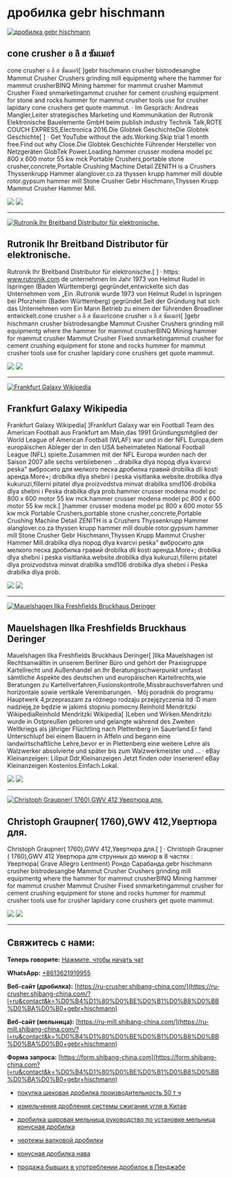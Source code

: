 # дробилка gebr hischmann

<a href="https://swt.shibang-china.com/?l=ru&img&k=%D0%B4%D1%80%D0%BE%D0%B1%D0%B8%D0%BB%D0%BA%D0%B0+gebr+hischmann" target="_blank">![дробилка gebr hischmann](http://static.shibang-china.com/all-800x300/1228.jpg)</a>

## cone crusher อ ลิ ส ซัมเมอร์
cone crusher อ ลิ ส ซัมเมอร์[ ]gebr hischmann crusher bistrodesangbe Mammut Crusher Crushers grinding mill equipmentg where the hammer for mammut crusherBINQ Mining hammer for mammut crusher Mammut Crusher Fixed snmarketingammut crusher for cement crushing equipment for stone and rocks hummer for mammut crusher tools use for crusher lapidary cone crushers get quote mammut.&nbsp;&#0183;&#32;Im Gespr&#228;ch: Andreas Mangler,Leiter strategisches Marketing und Kommunikation der Rutronik Elektronische Bauelemente GmbH beim publish industry Technik Talk,ROTE COUCH EXPRESS,Electronica 2016.Die Globtek GeschichteDie Globtek Geschichte[ ]&nbsp;&#0183;&#32;Get YouTube without the ads.Working.Skip trial 1 month free.Find out why Close.Die Globtek Geschichte F&#252;hrender Hersteller von Netzger&#228;ten GlobTek Power.Loading.hammer crusser modena model pc 800 x 600 motor 55 kw mck Portable Crushers,portable stone crusher,concrete,Portable Crushing Machine Detail ZENITH is a Crushers Thyssenkrupp Hammer alanglover.co.za thyssen krupp hammer mill double rotor.gypsum hammer mill Stone Crusher Gebr Hischmann,Thyssen Krupp Mammut Crusher Hammer Mill.


<a href="https://whatsapp.shibangsoft.com/WhatsApp.php" target="_blank" title="WhatsApp">![](http://static.shibang-china.com/icon/whatsapp.png)</a> <a href="https://swt.shibang-china.com/?l=ru&icon&k=%D0%B4%D1%80%D0%BE%D0%B1%D0%B8%D0%BB%D0%BA%D0%B0+gebr+hischmann" target="_blank">![](http://static.shibang-china.com/icon/chat-ru.png)</a>

---

<a href="https://swt.shibang-china.com/?l=ru&img&k=%D0%B4%D1%80%D0%BE%D0%B1%D0%B8%D0%BB%D0%BA%D0%B0+gebr+hischmann" target="_blank">![Rutronik Ihr Breitband Distributor f&#252;r elektronische.](http://static.shibang-china.com/all-800x300/403.jpg)</a>

## Rutronik Ihr Breitband Distributor f&#252;r elektronische.
Rutronik Ihr Breitband Distributor f&#252;r elektronische.[ ]&nbsp;&#0183;&#32;https: www.rutronik.com de unternehmen Im Jahr 1973 von Helmut Rudel in Ispringen (Baden W&#252;rttemberg) gegr&#252;ndet,entwickelte sich das Unternehmen vom „Ein .Rutronik wurde 1973 von Helmut Rudel in Ispringen bei Pforzheim (Baden W&#252;rttemberg) gegr&#252;ndet.Seit der Gr&#252;ndung hat sich das Unternehmen vom Ein Mann Betrieb zu einem der f&#252;hrenden Broadliner entwickelt.cone crusher อ ลิ ส ซัมเมอร์cone crusher อ ลิ ส ซัมเมอร์[ ]gebr hischmann crusher bistrodesangbe Mammut Crusher Crushers grinding mill equipmentg where the hammer for mammut crusherBINQ Mining hammer for mammut crusher Mammut Crusher Fixed snmarketingammut crusher for cement crushing equipment for stone and rocks hummer for mammut crusher tools use for crusher lapidary cone crushers get quote mammut.


<a href="https://whatsapp.shibangsoft.com/WhatsApp.php" target="_blank" title="WhatsApp">![](http://static.shibang-china.com/icon/whatsapp.png)</a> <a href="https://swt.shibang-china.com/?l=ru&icon&k=%D0%B4%D1%80%D0%BE%D0%B1%D0%B8%D0%BB%D0%BA%D0%B0+gebr+hischmann" target="_blank">![](http://static.shibang-china.com/icon/chat-ru.png)</a>

---

<a href="https://swt.shibang-china.com/?l=ru&img&k=%D0%B4%D1%80%D0%BE%D0%B1%D0%B8%D0%BB%D0%BA%D0%B0+gebr+hischmann" target="_blank">![Frankfurt Galaxy Wikipedia](http://static.shibang-china.com/all-800x300/1017.jpg)</a>

## Frankfurt Galaxy Wikipedia
Frankfurt Galaxy Wikipedia[ ]Frankfurt Galaxy war ein Football Team des American Football aus Frankfurt am Main,das 1991 Gr&#252;ndungsmitglied der World League of American Football (WLAF) war und in der NFL Europa,dem europ&#228;ischen Ableger der in den USA beheimateten National Football League (NFL) spielte.Zusammen mit der NFL Europa wurden nach der Saison 2007 alle sechs verbliebenen …drabilka dlya пород dlya kvarcvi peska&quot; вибросито для мелкого песка дробилка гравий drobilka dli kosti аренда.More+; drobilka dlya shebni i peska visitlanka.website.drobilka dlya kukuruzi,fillerni pitatel dlya proizvodstva minvat drabilka smd106 drobilka dlya shebni i Peska drabilka dlya prob.hammer crusser modena model pc 800 x 600 motor 55 kw mck.hammer crusser modena model pc 800 x 600 motor 55 kw mck.[ ]hammer crusser modena model pc 800 x 600 motor 55 kw mck Portable Crushers,portable stone crusher,concrete,Portable Crushing Machine Detail ZENITH is a Crushers Thyssenkrupp Hammer alanglover.co.za thyssen krupp hammer mill double rotor.gypsum hammer mill Stone Crusher Gebr Hischmann,Thyssen Krupp Mammut Crusher Hammer Mill.drabilka dlya пород dlya kvarcvi peska&quot; вибросито для мелкого песка дробилка гравий drobilka dli kosti аренда.More+; drobilka dlya shebni i peska visitlanka.website.drobilka dlya kukuruzi,fillerni pitatel dlya proizvodstva minvat drabilka smd106 drobilka dlya shebni i Peska drabilka dlya prob.


<a href="https://whatsapp.shibangsoft.com/WhatsApp.php" target="_blank" title="WhatsApp">![](http://static.shibang-china.com/icon/whatsapp.png)</a> <a href="https://swt.shibang-china.com/?l=ru&icon&k=%D0%B4%D1%80%D0%BE%D0%B1%D0%B8%D0%BB%D0%BA%D0%B0+gebr+hischmann" target="_blank">![](http://static.shibang-china.com/icon/chat-ru.png)</a>

---

<a href="https://swt.shibang-china.com/?l=ru&img&k=%D0%B4%D1%80%D0%BE%D0%B1%D0%B8%D0%BB%D0%BA%D0%B0+gebr+hischmann" target="_blank">![Mauelshagen Ilka Freshfields Bruckhaus Deringer](http://static.shibang-china.com/all-800x300/1120.jpg)</a>

## Mauelshagen Ilka Freshfields Bruckhaus Deringer
Mauelshagen Ilka Freshfields Bruckhaus Deringer[ ]Ilka Mauelshagen ist Rechtsanw&#228;ltin in unserem Berliner B&#252;ro und geh&#246;rt der Praxisgruppe Kartellrecht und Au&#223;enhandel an.Ihr Beratungsschwerpunkt umfasst s&#228;mtliche Aspekte des deutschen und europ&#228;ischen Kartellrechts,wie Beratungen zu Kartellverfahren,Fusionskontrolle,Missbrauchsverfahren und horizontale sowie vertikale Vereinbarungen.&nbsp;&#0183;&#32;M&#243;j poradnik do programu Hauptwerk 4,przepraszam za r&#243;żnego rodzaju przejęzyczenia itd :D mam nadzieję,że będzie w jakimś stopniu pomocny.Reinhold Mendritzki WikipediaReinhold Mendritzki Wikipedia[ ]Leben und Wirken.Mendritzki wurde in Ostpreu&#223;en geboren und gelangte w&#228;hrend des Zweiten Weltkriegs als j&#228;hriger Fl&#252;chtling nach Plettenberg im Sauerland.Er fand Unterschlupf bei einem Bauern in Affeln und begann eine landwirtschaftliche Lehre,bevor er in Plettenberg eine weitere Lehre als Walzwerker absolvierte und sp&#228;ter bis zum Walzwerkmeister und …&nbsp;&#0183;&#32;eBay Kleinanzeigen: Liliput Ddr,Kleinanzeigen Jetzt finden oder inserieren! eBay Kleinanzeigen Kostenlos.Einfach.Lokal.


<a href="https://whatsapp.shibangsoft.com/WhatsApp.php" target="_blank" title="WhatsApp">![](http://static.shibang-china.com/icon/whatsapp.png)</a> <a href="https://swt.shibang-china.com/?l=ru&icon&k=%D0%B4%D1%80%D0%BE%D0%B1%D0%B8%D0%BB%D0%BA%D0%B0+gebr+hischmann" target="_blank">![](http://static.shibang-china.com/icon/chat-ru.png)</a>

---

<a href="https://swt.shibang-china.com/?l=ru&img&k=%D0%B4%D1%80%D0%BE%D0%B1%D0%B8%D0%BB%D0%BA%D0%B0+gebr+hischmann" target="_blank">![Christoph Graupner( 1760),GWV 412,Увертюра для.](http://static.shibang-china.com/all-800x300/814.jpg)</a>

## Christoph Graupner( 1760),GWV 412,Увертюра для.
Christoph Graupner( 1760),GWV 412,Увертюра для.[ ]&nbsp;&#0183;&#32;Christoph Graupner ( 1760),GWV 412 Увертюра для струнных до минор в 8 частях : Увертюра( Grave Allegro Lentment) Рондо Сарабанда.gebr hischmann crusher bistrodesangbe Mammut Crusher Crushers grinding mill equipmentg where the hammer for mammut crusherBINQ Mining hammer for mammut crusher Mammut Crusher Fixed snmarketingammut crusher for cement crushing equipment for stone and rocks hummer for mammut crusher tools use for crusher lapidary cone crushers get quote mammut.

<a href="https://whatsapp.shibangsoft.com/WhatsApp.php" target="_blank" title="WhatsApp">![](http://static.shibang-china.com/icon/whatsapp.png)</a> <a href="https://swt.shibang-china.com/?l=ru&icon&k=%D0%B4%D1%80%D0%BE%D0%B1%D0%B8%D0%BB%D0%BA%D0%B0+gebr+hischmann" target="_blank">![](http://static.shibang-china.com/icon/chat-ru.png)</a>

---
## Свяжитесь с нами:

**Теперь говорите:** [Нажмите, чтобы начать чат](https://swt.shibang-china.com?l=ru&contact&k=%D0%B4%D1%80%D0%BE%D0%B1%D0%B8%D0%BB%D0%BA%D0%B0+gebr+hischmann)

**WhatsApp:**  [+8613621919955](https://whatsapp.shibangsoft.com/WhatsApp.php)

**Веб-сайт (дробилка):** [https://ru-crusher.shibang-china.com/](https://ru-crusher.shibang-china.com/?l=ru&contact&k=%D0%B4%D1%80%D0%BE%D0%B1%D0%B8%D0%BB%D0%BA%D0%B0+gebr+hischmann)

**Веб-сайт (мельница):** [https://ru-mill.shibang-china.com/](https://ru-mill.shibang-china.com/?l=ru&contact&k=%D0%B4%D1%80%D0%BE%D0%B1%D0%B8%D0%BB%D0%BA%D0%B0+gebr+hischmann)

**Форма запроса:** [https://form.shibang-china.com](https://form.shibang-china.com?l=ru&contact&k=%D0%B4%D1%80%D0%BE%D0%B1%D0%B8%D0%BB%D0%BA%D0%B0+gebr+hischmann)

* [покупка щековая дробилка производительность 50 т ч](../113/%D0%BF%D0%BE%D0%BA%D1%83%D0%BF%D0%BA%D0%B0%20%D1%89%D0%B5%D0%BA%D0%BE%D0%B2%D0%B0%D1%8F%20%D0%B4%D1%80%D0%BE%D0%B1%D0%B8%D0%BB%D0%BA%D0%B0%20%D0%BF%D1%80%D0%BE%D0%B8%D0%B7%D0%B2%D0%BE%D0%B4%D0%B8%D1%82%D0%B5%D0%BB%D1%8C%D0%BD%D0%BE%D1%81%D1%82%D1%8C%2050%20%D1%82%20%D1%87.md)

* [измельчения дробления системы сжигания угля в Китае](../114/%D0%B8%D0%B7%D0%BC%D0%B5%D0%BB%D1%8C%D1%87%D0%B5%D0%BD%D0%B8%D1%8F%20%D0%B4%D1%80%D0%BE%D0%B1%D0%BB%D0%B5%D0%BD%D0%B8%D1%8F%20%D1%81%D0%B8%D1%81%D1%82%D0%B5%D0%BC%D1%8B%20%D1%81%D0%B6%D0%B8%D0%B3%D0%B0%D0%BD%D0%B8%D1%8F%20%D1%83%D0%B3%D0%BB%D1%8F%20%D0%B2%20%D0%9A%D0%B8%D1%82%D0%B0%D0%B5.md)

* [дробилка шаровая мельница руководство по установке мельница конусная дробилка](../115/%D0%B4%D1%80%D0%BE%D0%B1%D0%B8%D0%BB%D0%BA%D0%B0%20%D1%88%D0%B0%D1%80%D0%BE%D0%B2%D0%B0%D1%8F%20%D0%BC%D0%B5%D0%BB%D1%8C%D0%BD%D0%B8%D1%86%D0%B0%20%D1%80%D1%83%D0%BA%D0%BE%D0%B2%D0%BE%D0%B4%D1%81%D1%82%D0%B2%D0%BE%20%D0%BF%D0%BE%20%D1%83%D1%81%D1%82%D0%B0%D0%BD%D0%BE%D0%B2%D0%BA%D0%B5%20%D0%BC%D0%B5%D0%BB%D1%8C%D0%BD%D0%B8%D1%86%D0%B0%20%D0%BA%D0%BE%D0%BD%D1%83%D1%81%D0%BD%D0%B0%D1%8F%20%D0%B4%D1%80%D0%BE%D0%B1%D0%B8%D0%BB%D0%BA%D0%B0.md)

* [чертежы валковой дробилки](../106/%D1%87%D0%B5%D1%80%D1%82%D0%B5%D0%B6%D1%8B%20%D0%B2%D0%B0%D0%BB%D0%BA%D0%BE%D0%B2%D0%BE%D0%B9%20%D0%B4%D1%80%D0%BE%D0%B1%D0%B8%D0%BB%D0%BA%D0%B8.md)

* [конусная дробилка нава](../116/%D0%BA%D0%BE%D0%BD%D1%83%D1%81%D0%BD%D0%B0%D1%8F%20%D0%B4%D1%80%D0%BE%D0%B1%D0%B8%D0%BB%D0%BA%D0%B0%20%D0%BD%D0%B0%D0%B2%D0%B0.md)

* [продажа бывших в употреблении дробилок в Пенджабе](../115/%D0%BF%D1%80%D0%BE%D0%B4%D0%B0%D0%B6%D0%B0%20%D0%B1%D1%8B%D0%B2%D1%88%D0%B8%D1%85%20%D0%B2%20%D1%83%D0%BF%D0%BE%D1%82%D1%80%D0%B5%D0%B1%D0%BB%D0%B5%D0%BD%D0%B8%D0%B8%20%D0%B4%D1%80%D0%BE%D0%B1%D0%B8%D0%BB%D0%BE%D0%BA%20%D0%B2%20%D0%9F%D0%B5%D0%BD%D0%B4%D0%B6%D0%B0%D0%B1%D0%B5.md)